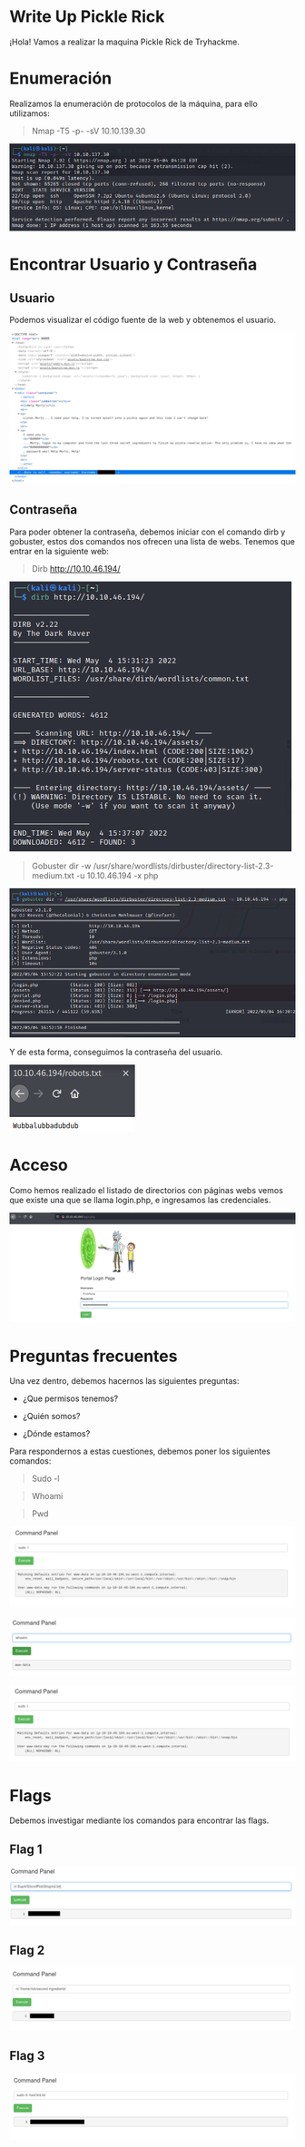 # Write Up Pickle Rick

¡Hola! Vamos a realizar la maquina Pickle Rick de Tryhackme.

# Enumeración

Realizamos la enumeración de protocolos de la máquina, para ello utilizamos:

> Nmap -T5 -p- -sV 10.10.139.30

![enter image description here](https://github.com/AbelPosadoReyes/WriteUps/blob/main/PickleRick/img/Imagen1.PNG?raw=true)

# Encontrar Usuario y Contraseña

## Usuario

Podemos visualizar el código fuente de la web y obtenemos el usuario.

![`enter image description here`](https://github.com/AbelPosadoReyes/WriteUps/blob/main/PickleRick/img/Imagen2.PNG?raw=true)

## Contraseña

Para poder obtener la contraseña, debemos iniciar con el comando dirb y gobuster, estos dos comandos nos ofrecen una lista de webs. Tenemos que entrar en la siguiente web:

> Dirb http://10.10.46.194/

![`enter image description here`](https://github.com/AbelPosadoReyes/WriteUps/blob/main/PickleRick/img/Imagen3.PNG?raw=true)

> Gobuster dir -w /usr/share/wordlists/dirbuster/directory-list-2.3-medium.txt -u 10.10.46.194 -x php

![`enter image description here`](https://github.com/AbelPosadoReyes/WriteUps/blob/main/PickleRick/img/Imagen4.PNG?raw=true)

Y de esta forma, conseguimos la contraseña del usuario.

![`enter image description here`](https://github.com/AbelPosadoReyes/WriteUps/blob/main/PickleRick/img/Imagen5.PNG?raw=true)

# Acceso

Como hemos realizado el listado de directorios con páginas webs vemos que existe una que se llama login.php, e ingresamos las credenciales.

![`enter image description here`](https://github.com/AbelPosadoReyes/WriteUps/blob/main/PickleRick/img/Imagen6.PNG?raw=true)

# Preguntas frecuentes

Una vez dentro, debemos hacernos las siguientes preguntas:

- ¿Que permisos tenemos?

- ¿Quién somos?

- ¿Dónde estamos?

Para respondernos a estas cuestiones, debemos poner los siguientes comandos:

> Sudo -l

> Whoami

> Pwd

![`enter image description here`](https://github.com/AbelPosadoReyes/WriteUps/blob/main/PickleRick/img/Imagen7.PNG?raw=true)

![`enter image description here`](https://github.com/AbelPosadoReyes/WriteUps/blob/main/PickleRick/img/Imagen8.PNG?raw=true)

![`enter image description here`](https://github.com/AbelPosadoReyes/WriteUps/blob/main/PickleRick/img/Imagen9.PNG?raw=true)

# Flags

Debemos investigar mediante los comandos para encontrar las flags.

## Flag 1

![`enter image description here`](https://github.com/AbelPosadoReyes/WriteUps/blob/main/PickleRick/img/flag1.PNG?raw=true)

## Flag 2

![`enter image description here`](https://github.com/AbelPosadoReyes/WriteUps/blob/main/PickleRick/img/flag2.PNG?raw=true)

## Flag 3

![`enter image description here`](https://github.com/AbelPosadoReyes/WriteUps/blob/main/PickleRick/img/flag3.PNG?raw=true)